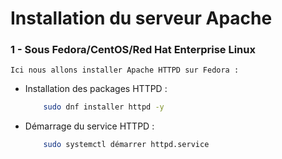 # Installation du serveur Apache 

### 1 - Sous Fedora/CentOS/Red Hat Enterprise Linux
    Ici nous allons installer Apache HTTPD sur Fedora : 
 * Installation des packages HTTPD : 
    ```sh
        sudo dnf installer httpd -y
     ```

 * Démarrage du service HTTPD : 
    ```sh
        sudo systemctl démarrer httpd.service
    ```